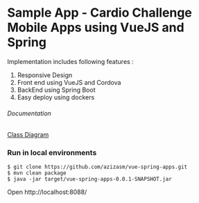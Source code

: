 
# Sample App - Cardio Challenge Mobile Apps using VueJS and Spring


Implementation  includes following features :

1. Responsive Design
1. Front end using VueJS and  Cordova
1. BackEnd using Spring Boot 
1. Easy deploy using dockers


###### Documentation
[Class  Diagram ](docs/README.md)



### Run in local environments 
```
$ git clone https://github.com/azizasm/vue-spring-apps.git
$ mvn clean package
$ java -jar target/vue-spring-apps-0.0.1-SNAPSHOT.jar
```

Open http://localhost:8088/ 


